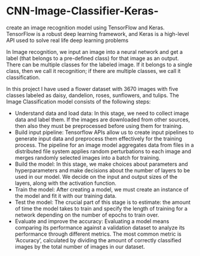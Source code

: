# CNN-Image-Classifier-Keras-
create an image recognition model using TensorFlow and Keras. TensorFlow is a robust deep learning framework, and Keras is a high-level API used to solve real life deep learning problems

In Image recognition, we input an image into a neural network and get a label (that belongs to a pre-defined class) for that image as an output. There can be multiple classes for the labeled image. If it belongs to a single class, then we call it recognition; if there are multiple classes, we call it classification. 

In this project I have used a flower dataset with 3670  images with five classes labeled as daisy, dandelion, roses, sunflowers, and tulips. The Image Classification model consists of the following steps:
- Understand data and load data: In this stage, we need to collect image data and label them. If the images are downloaded from other sources, then also they must be preprocessed before using them for training. 
- Build input pipeline: Tensorflow APIs allow us to create input pipelines to generate input data and preprocess them effectively for the training process. The pipeline for an image model aggregates data from files in a distributed file system applies random perturbations to each image and merges randomly selected images into a batch for training.
- Build the model: In this stage, we make choices about parameters and hyperparameters and make decisions about the number of layers to be used in our model. We decide on the input and output sizes of the layers, along with the activation function.
- Train the model: After creating a model, we must create an instance of the model and fit it with our training data. 
- Test the model: The crucial part of this stage is to estimate: the amount of time the model takes to train and specify the length of training for a network depending on the number of epochs to train over.
- Evaluate and improve the accuracy: Evaluating a model means comparing its performance against a validation dataset to analyze its performance through different metrics. The most common metric is ‘Accuracy’, calculated by dividing the amount of correctly classified images by the total number of images in our dataset.
